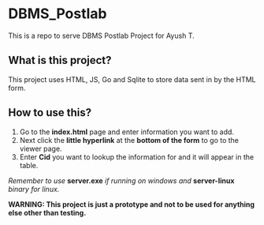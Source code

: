# DBMS_Postlab

This is a repo to serve DBMS Postlab Project for Ayush T.

## What is this project?

This project uses HTML, JS, Go and Sqlite to store data sent in by the HTML form.

## How to use this?

1. Go to the **index.html** page and enter information you want to add.
2. Next click the **little hyperlink** at the **bottom of the form** to go to the viewer page.
3. Enter **Cid** you want to lookup the information for and it will appear in the table.
   
*Remember to use* **server.exe** *if running on windows and* **server-linux** *binary for linux.*

**WARNING: This project is just a prototype and not to be used for anything else other than testing.**
